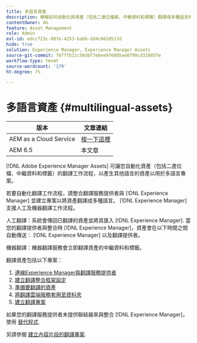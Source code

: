 ```yaml
---
title: 多語言資產
description: 瞭解如何自動化將資產（包括二進位檔案、中繼資料和標籤）翻譯成多種語言的工作流程。
contentOwner: AG
feature: Asset Management
role: Admin
exl-id: edccf23c-087e-4253-babb-dd4c6610517d
hide: true
solution: Experience Manager, Experience Manager Assets
source-git-commit: 76fffb11c56dbf7ebee9f6805ae0799cd32985fe
workflow-type: tm+mt
source-wordcount: '179'
ht-degree: 7%

---
```


# 多語言資產 {#multilingual-assets}

| 版本 | 文章連結 |
| -------- | ---------------------------- |
| AEM as a Cloud Service  | [按一下這裡](https://experienceleague.adobe.com/docs/experience-manager-cloud-service/content/assets/admin/translate-assets.html?lang=en) |
| AEM 6.5 | 本文章 |

[!DNL Adobe Experience Manager Assets] 可讓您自動化資產（包括二進位檔、中繼資料和標籤）的翻譯工作流程，以產生其他語言的資產以用於多語言專案。

若要自動化翻譯工作流程，請整合翻譯服務提供者與 [!DNL Experience Manager] 並建立專案以將資產翻譯成多種語言。 [!DNL Experience Manager] 支援人工及機器翻譯工作流程。

人工翻譯：系統會傳回已翻譯的資產並將其匯入 [!DNL Experience Manager]. 當您的翻譯提供者與整合時 [!DNL Experience Manager]，資產會在以下時間之間自動傳送： [!DNL Experience Manager] 以及翻譯提供者。

機器翻譯：機器翻譯服務會立即翻譯資產的中繼資料和標籤。

翻譯資產包括以下專案：

1. [連線Experience Manager與翻譯服務提供者](/help/sites-administering/tc-tic.md#connecting-to-a-translation-service-provider)
1. [建立翻譯整合框架設定](/help/sites-administering/tc-tic.md)
1. [準備要翻譯的資產](preparing-assets-for-translation.md)
1. [將翻譯雲端服務套用至資料夾](transition-cloud-services.md)
1. [建立翻譯專案](translation-projects.md)

如果您的翻譯服務提供者未提供聯結器來與整合 [!DNL Experience Manager]，使用 [替代程式](/help/sites-administering/tc-manage.md#exporting-a-translation-job).

另請參閱 [建立內容片段的翻譯專案](creating-translation-projects-for-content-fragments.md).
